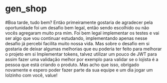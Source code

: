 # gen_shop

#Boa tarde, tudo bem? Então primeiramente gostaria de agradecer pela oportunidade foi um desafio bem legal, então sendo escolhido ou não vocês agregaram muito pra mim. Foi bem legal implementar os testes e vai ser algo que vou continuar estudando, implementando apenas nesse desafio já percebi facilita muito nossa vida.
Mas sobre o desafio em si gostaria de deixar algumas melhorias que eu poderia ter feito para melhorar o projeto em si
Implementar tokens, talvez utilizar um pouco de JWT para assim fazer uma validação melhor por exemplo para validar se o lojista é a pessoa que está criando o produto.
Mas acho que isso, obrigado novamente e espero poder fazer parte da sua equipe e um dia jogar um lolzinho com você, value!
